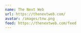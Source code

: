 ```yaml
---
name: The Next Web
url: https://thenextweb.com/
avatar: /images/tnw.png
feed: https://thenextweb.com/feed
---
```

